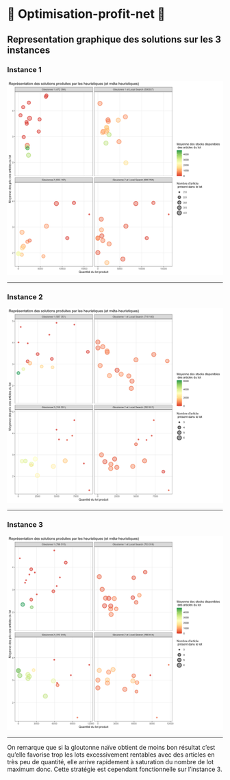 # :tshirt: Optimisation-profit-net :shirt:



## Representation graphique des solutions sur les 3 instances

### Instance 1
![solution instance 1](solutions1.png)

***

### Instance 2
![solution instance 2](solutions2.png)

***

### Instance 3
![solution instance 3](solutions3.png)

***

On remarque que si la gloutonne naïve obtient de moins bon résultat c’est qu’elle favorise trop les lots excessivement rentables avec des articles en très peu de quantité, elle arrive rapidement à saturation du nombre de lot maximum donc. Cette stratégie est cependant fonctionnelle sur l’instance 3.
